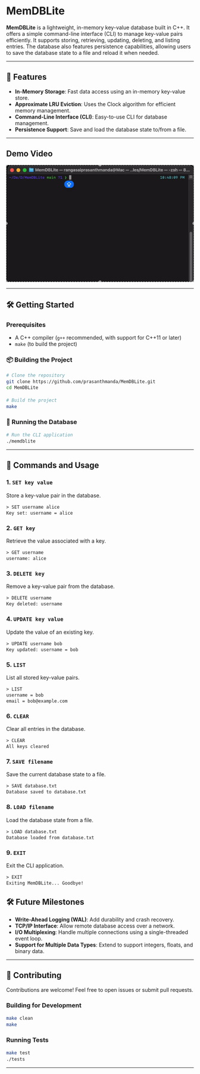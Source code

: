 
# MemDBLite

**MemDBLite** is a lightweight, in-memory key-value database built in C++. It offers a simple command-line interface (CLI) to manage key-value pairs efficiently. It supports storing, retrieving, updating, deleting, and listing entries. The database also features persistence capabilities, allowing users to save the database state to a file and reload it when needed.

---

## 🚀 Features
- **In-Memory Storage**: Fast data access using an in-memory key-value store.
- **Approximate LRU Eviction**: Uses the Clock algorithm for efficient memory management.
- **Command-Line Interface (CLI)**: Easy-to-use CLI for database management.
- **Persistence Support**: Save and load the database state to/from a file.

---

## Demo Video

![Demo](https://github.com/prasanthmanda/MemDBLite/blob/main/Demo.gif)

---

## 🛠️ Getting Started

### Prerequisites
- A C++ compiler (`g++` recommended, with support for C++11 or later)
- `make` (to build the project)

### 📦 Building the Project
```bash
# Clone the repository
git clone https://github.com/prasanthmanda/MemDBLite.git
cd MemDBLite

# Build the project
make
```

### 🚀 Running the Database
```bash
# Run the CLI application
./memdblite
```

---

## 📝 Commands and Usage

### 1. `SET key value`
Store a key-value pair in the database.
```plaintext
> SET username alice
Key set: username = alice
```

### 2. `GET key`
Retrieve the value associated with a key.
```plaintext
> GET username
username: alice
```

### 3. `DELETE key`
Remove a key-value pair from the database.
```plaintext
> DELETE username
Key deleted: username
```

### 4. `UPDATE key value`
Update the value of an existing key.
```plaintext
> UPDATE username bob
Key updated: username = bob
```

### 5. `LIST`
List all stored key-value pairs.
```plaintext
> LIST
username = bob
email = bob@example.com
```

### 6. `CLEAR`
Clear all entries in the database.
```plaintext
> CLEAR
All keys cleared
```

### 7. `SAVE filename`
Save the current database state to a file.
```plaintext
> SAVE database.txt
Database saved to database.txt
```

### 8. `LOAD filename`
Load the database state from a file.
```plaintext
> LOAD database.txt
Database loaded from database.txt
```

### 9. `EXIT`
Exit the CLI application.
```plaintext
> EXIT
Exiting MemDBLite... Goodbye!
```



## 🛠️ Future Milestones
- **Write-Ahead Logging (WAL)**: Add durability and crash recovery.
- **TCP/IP Interface**: Allow remote database access over a network.
- **I/O Multiplexing**: Handle multiple connections using a single-threaded event loop.
- **Support for Multiple Data Types**: Extend to support integers, floats, and binary data.

---

## 🤝 Contributing
Contributions are welcome! Feel free to open issues or submit pull requests.

### Building for Development
```bash
make clean
make
```

### Running Tests
```bash
make test
./tests
```

---
